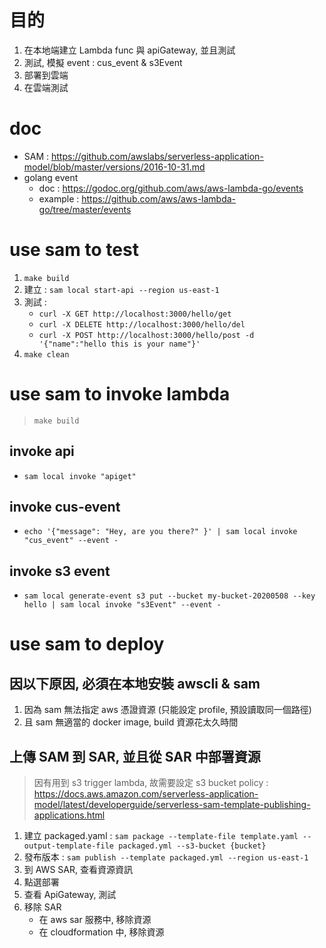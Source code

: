 # 目的
1. 在本地端建立 Lambda func 與 apiGateway, 並且測試
2. 測試, 模擬 event : cus_event & s3Event
3. 部署到雲端
4. 在雲端測試

# doc
- SAM : https://github.com/awslabs/serverless-application-model/blob/master/versions/2016-10-31.md
- golang event 
    - doc : https://godoc.org/github.com/aws/aws-lambda-go/events
    - example : https://github.com/aws/aws-lambda-go/tree/master/events


# use sam to test
1. `make build`
2. 建立 : `sam local start-api --region us-east-1`
3. 測試 : 
    - `curl -X GET http://localhost:3000/hello/get`
    - `curl -X DELETE http://localhost:3000/hello/del`
    - `curl -X POST http://localhost:3000/hello/post -d '{"name":"hello this is your name"}'`
4. `make clean`


# use sam to invoke lambda
> `make build`

## invoke api
- `sam local invoke "apiget"`

## invoke cus-event
- `echo '{"message": "Hey, are you there?" }' | sam local invoke "cus_event" --event -`

## invoke s3 event
- `sam local generate-event s3 put --bucket my-bucket-20200508 --key hello | sam local invoke "s3Event" --event -`


# use sam to deploy
## 因以下原因, 必須在本地安裝 awscli & sam
1. 因為 sam 無法指定 aws 憑證資源 (只能設定 profile, 預設讀取同一個路徑)
2. 且 sam 無適當的 docker image, build 資源花太久時間

## 上傳 SAM 到 SAR, 並且從 SAR 中部署資源
> 因有用到 s3 trigger lambda, 故需要設定 s3 bucket policy : https://docs.aws.amazon.com/serverless-application-model/latest/developerguide/serverless-sam-template-publishing-applications.html

1. 建立 packaged.yaml : `sam package --template-file template.yaml --output-template-file packaged.yml --s3-bucket {bucket}`
2. 發布版本 : `sam publish --template packaged.yml --region us-east-1`
3. 到 AWS SAR, 查看資源資訊
4. 點選部署
5. 查看 ApiGateway, 測試
6. 移除 SAR 
    - 在 aws sar 服務中, 移除資源
    - 在 cloudformation 中, 移除資源